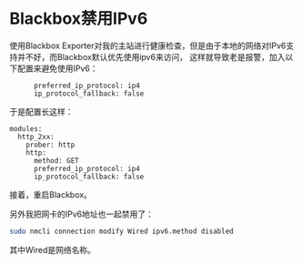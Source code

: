 # Blackbox禁用IPv6

使用Blackbox Exporter对我的主站进行健康检查，但是由于本地的网络对IPv6支持并不好，而Blackbox默认优先使用ipv6来访问，
这样就导致老是报警，加入以下配置来避免使用IPv6：

```
      preferred_ip_protocol: ip4
      ip_protocol_fallback: false
```

于是配置长这样：

```
modules:
  http_2xx:
    prober: http
    http:
      method: GET
      preferred_ip_protocol: ip4
      ip_protocol_fallback: false
```

接着，重启Blackbox。

另外我把网卡的IPv6地址也一起禁用了：

```bash
sudo nmcli connection modify Wired ipv6.method disabled
```

其中Wired是网络名称。
